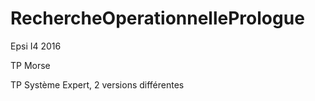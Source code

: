# RechercheOperationnellePrologue
Epsi I4 2016

TP Morse

TP Système Expert, 2 versions différentes
